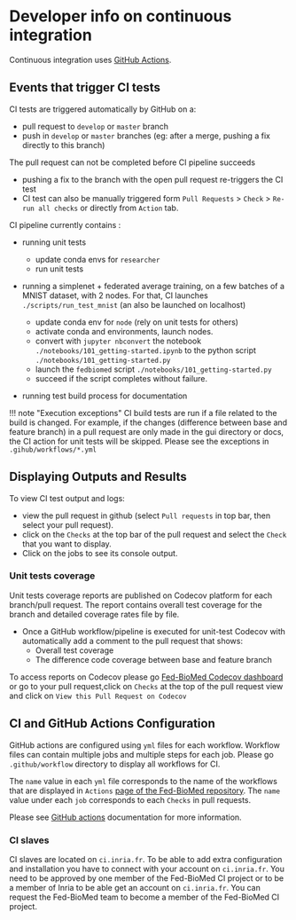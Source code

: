 # Developer info on continuous integration

Continuous integration uses [GitHub Actions](https://github.com/fedbiomed/fedbiomed/actions). 

## Events that trigger CI tests

CI tests are triggered automatically by GitHub on a:

- pull request to `develop` or `master` branch
- push in `develop` or `master` branches (eg: after a merge, pushing a fix directly to this branch)


The pull request can not be completed before CI pipeline succeeds

- pushing a fix to the branch with the open pull request re-triggers the CI test
- CI test can also be manually triggered form `Pull Requests` > `Check` > `Re-run all checks` or directly from `Action` tab. 

CI pipeline currently contains :

- running unit tests
    - update conda envs for `researcher`
    - run unit tests

- running a simplenet + federated average training, on a few batches of a MNIST dataset, with 2 nodes. For that, CI launches `./scripts/run_test_mnist` (an also be launched on localhost)
    - update conda env for `node` (rely on unit tests for others)
    - activate conda and environments, launch nodes.
    - convert with `jupyter nbconvert` the notebook `./notebooks/101_getting-started.ipynb` to the python script `./notebooks/101_getting-started.py`
    - launch the `fedbiomed` script `./notebooks/101_getting-started.py`
    - succeed if the script completes without failure.

- running test build process for documentation 


!!! note "Execution exceptions"
    CI build tests are run if a file related to the build is changed. For example, if the changes (difference between base and feature branch) in a pull request are only made in the gui directory or docs, the CI action for unit tests will be skipped. Please see the exceptions in `.gihub/workflows/*.yml`

## Displaying Outputs and Results

To view CI test output and logs:

- view the pull request in github (select `Pull requests` in top bar, then select your pull request).
- click on the `Checks` at the top bar of the pull request and select the `Check` that you want to display.
- Click on the jobs to see its console output. 

### Unit tests coverage 

Unit tests coverage reports are published on Codecov platform for each branch/pull request. The report contains overall test coverage for the branch and detailed coverage rates file by file. 

- Once a GitHub workflow/pipeline is executed for unit-test Codecov with automatically add a comment to the pull request that shows:
    - Overall test coverage
    - The difference code coverage between base and feature branch 

To access reports on Codecov please go [Fed-BioMed Codecov dashboard](https://app.codecov.io/gh/fedbiomed/fedbiomed/) or go to your pull request,click on `Checks` at the top of the pull request view and click on `View this Pull Request on Codecov`


## CI and GitHub Actions Configuration


GitHub actions are configured using `yml` files for each workflow. Workflow files can contain multiple jobs and multiple steps for each job. Please go `.github/workflow` directory to display all workflows for CI. 

The `name` value in each `yml` file corresponds to the name of the workflows that are displayed in `Actions` [page of the Fed-BioMed repository](https://github.com/fedbiomed/fedbiomed/actions). The `name` value under each `job` corresponds to each `Checks` in pull requests.

Please see [GitHub actions](https://github.com/features/actions) documentation for more information. 

### CI slaves

CI slaves are located on `ci.inria.fr`. To be able to add extra configuration and installation you have to connect with your account on `ci.inria.fr`. You need to be approved by one member of the Fed-BioMed CI project or to be a member of Inria to be able get an account on `ci.inria.fr`. You can request the Fed-BioMed team to become a member of the Fed-BioMed CI project.
